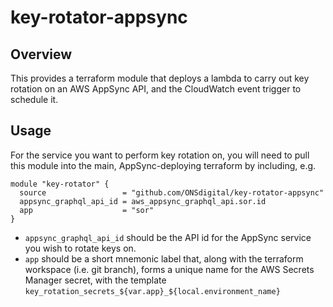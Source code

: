 # key-rotator-appsync

## Overview

This provides a terraform module that deploys a lambda to carry out key rotation on an AWS AppSync API, and the CloudWatch event trigger to schedule it.

## Usage

For the service you want to perform key rotation on, you will need to pull this module into the main, AppSync-deploying terraform by including, e.g.

```hcl
module "key-rotator" {
  source                 = "github.com/ONSdigital/key-rotator-appsync"
  appsync_graphql_api_id = aws_appsync_graphql_api.sor.id
  app                    = "sor"
}
```

* `appsync_graphql_api_id` should be the API id for the AppSync service you wish to rotate keys on.
* `app` should be a short mnemonic label that, along with the terraform workspace (i.e. git branch), forms a unique name for the AWS Secrets Manager secret, with the template `key_rotation_secrets_${var.app}_${local.environment_name}`
